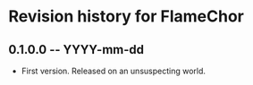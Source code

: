 # Revision history for FlameChor

## 0.1.0.0 -- YYYY-mm-dd

* First version. Released on an unsuspecting world.
